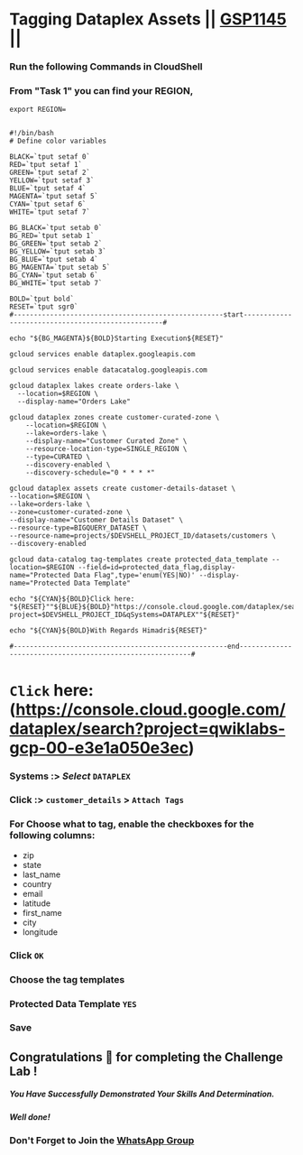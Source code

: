 # Tagging Dataplex Assets || [GSP1145](https://www.cloudskillsboost.google/course_templates/726/labs/461570) ||

### Run the following Commands in CloudShell
### From "Task 1" you can find your REGION,
```
export REGION=
```
```

#!/bin/bash
# Define color variables

BLACK=`tput setaf 0`
RED=`tput setaf 1`
GREEN=`tput setaf 2`
YELLOW=`tput setaf 3`
BLUE=`tput setaf 4`
MAGENTA=`tput setaf 5`
CYAN=`tput setaf 6`
WHITE=`tput setaf 7`

BG_BLACK=`tput setab 0`
BG_RED=`tput setab 1`
BG_GREEN=`tput setab 2`
BG_YELLOW=`tput setab 3`
BG_BLUE=`tput setab 4`
BG_MAGENTA=`tput setab 5`
BG_CYAN=`tput setab 6`
BG_WHITE=`tput setab 7`

BOLD=`tput bold`
RESET=`tput sgr0`
#----------------------------------------------------start--------------------------------------------------#

echo "${BG_MAGENTA}${BOLD}Starting Execution${RESET}"

gcloud services enable dataplex.googleapis.com

gcloud services enable datacatalog.googleapis.com

gcloud dataplex lakes create orders-lake \
  --location=$REGION \
  --display-name="Orders Lake"

gcloud dataplex zones create customer-curated-zone \
    --location=$REGION \
    --lake=orders-lake \
    --display-name="Customer Curated Zone" \
    --resource-location-type=SINGLE_REGION \
    --type=CURATED \
    --discovery-enabled \
    --discovery-schedule="0 * * * *"

gcloud dataplex assets create customer-details-dataset \
--location=$REGION \
--lake=orders-lake \
--zone=customer-curated-zone \
--display-name="Customer Details Dataset" \
--resource-type=BIGQUERY_DATASET \
--resource-name=projects/$DEVSHELL_PROJECT_ID/datasets/customers \
--discovery-enabled

gcloud data-catalog tag-templates create protected_data_template --location=$REGION --field=id=protected_data_flag,display-name="Protected Data Flag",type='enum(YES|NO)' --display-name="Protected Data Template"

echo "${CYAN}${BOLD}Click here: "${RESET}""${BLUE}${BOLD}"https://console.cloud.google.com/dataplex/search?project=$DEVSHELL_PROJECT_ID&qSystems=DATAPLEX""${RESET}"

echo "${CYAN}${BOLD}With Regards Himadri${RESET}"

#-----------------------------------------------------end----------------------------------------------------------#

```
# ```Click``` here: (https://console.cloud.google.com/dataplex/search?project=qwiklabs-gcp-00-e3e1a050e3ec)
### Systems :> *Select* ```DATAPLEX```
### Click :> ```customer_details``` > ```Attach Tags``` 
### For Choose what to tag, enable the checkboxes for the following columns:
* zip
* state
* last_name
* country
* email
* latitude
* first_name
* city
* longitude
### Click ```OK```
### Choose the tag templates
### Protected Data Template ```YES```
### Save

## Congratulations 🎉 for completing the Challenge Lab !

##### *You Have Successfully Demonstrated Your Skills And Determination.*

#### *Well done!*

### Don't Forget to Join the [WhatsApp Group](https://chat.whatsapp.com/Cxmw4DvCwEHCqU8qzTpv6r) 
